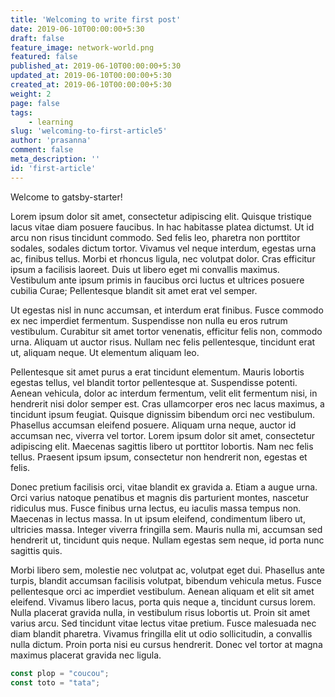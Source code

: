 ```yaml
---
title: 'Welcoming to write first post'
date: 2019-06-10T00:00:00+5:30
draft: false
feature_image: network-world.png
featured: false
published_at: 2019-06-10T00:00:00+5:30
updated_at: 2019-06-10T00:00:00+5:30
created_at: 2019-06-10T00:00:00+5:30
weight: 2
page: false
tags: 
    - learning
slug: 'welcoming-to-first-article5'
author: 'prasanna'
comment: false
meta_description: ''
id: 'first-article'
---
```


Welcome to gatsby-starter!

Lorem ipsum dolor sit amet, consectetur adipiscing elit. Quisque tristique lacus vitae diam posuere faucibus. In hac habitasse platea dictumst. Ut id arcu non risus tincidunt commodo. Sed felis leo, pharetra non porttitor sodales, sodales dictum tortor. Vivamus vel neque interdum, egestas urna ac, finibus tellus. Morbi et rhoncus ligula, nec volutpat dolor. Cras efficitur ipsum a facilisis laoreet. Duis ut libero eget mi convallis maximus. Vestibulum ante ipsum primis in faucibus orci luctus et ultrices posuere cubilia Curae; Pellentesque blandit sit amet erat vel semper.

Ut egestas nisl in nunc accumsan, et interdum erat finibus. Fusce commodo ex nec imperdiet fermentum. Suspendisse non nulla eu eros rutrum vestibulum. Curabitur sit amet tortor venenatis, efficitur felis non, commodo urna. Aliquam ut auctor risus. Nullam nec felis pellentesque, tincidunt erat ut, aliquam neque. Ut elementum aliquam leo.

Pellentesque sit amet purus a erat tincidunt elementum. Mauris lobortis egestas tellus, vel blandit tortor pellentesque at. Suspendisse potenti. Aenean vehicula, dolor ac interdum fermentum, velit elit fermentum nisi, in hendrerit nisi dolor semper est. Cras ullamcorper eros nec lacus maximus, a tincidunt ipsum feugiat. Quisque dignissim bibendum orci nec vestibulum. Phasellus accumsan eleifend posuere. Aliquam urna neque, auctor id accumsan nec, viverra vel tortor. Lorem ipsum dolor sit amet, consectetur adipiscing elit. Maecenas sagittis libero ut porttitor lobortis. Nam nec felis tellus. Praesent ipsum ipsum, consectetur non hendrerit non, egestas et felis.

Donec pretium facilisis orci, vitae blandit ex gravida a. Etiam a augue urna. Orci varius natoque penatibus et magnis dis parturient montes, nascetur ridiculus mus. Fusce finibus urna lectus, eu iaculis massa tempus non. Maecenas in lectus massa. In ut ipsum eleifend, condimentum libero ut, ultricies massa. Integer viverra fringilla sem. Mauris nulla mi, accumsan sed hendrerit ut, tincidunt quis neque. Nullam egestas sem neque, id porta nunc sagittis quis.

Morbi libero sem, molestie nec volutpat ac, volutpat eget dui. Phasellus ante turpis, blandit accumsan facilisis volutpat, bibendum vehicula metus. Fusce pellentesque orci ac imperdiet vestibulum. Aenean aliquam et elit sit amet eleifend. Vivamus libero lacus, porta quis neque a, tincidunt cursus lorem. Nulla placerat gravida nulla, in vestibulum risus lobortis ut. Proin sit amet varius arcu. Sed tincidunt vitae lectus vitae pretium. Fusce malesuada nec diam blandit pharetra. Vivamus fringilla elit ut odio sollicitudin, a convallis nulla dictum. Proin porta nisi eu cursus hendrerit. Donec vel tortor at magna maximus placerat gravida nec ligula.

```javascript
const plop = "coucou";
const toto = "tata";
```
